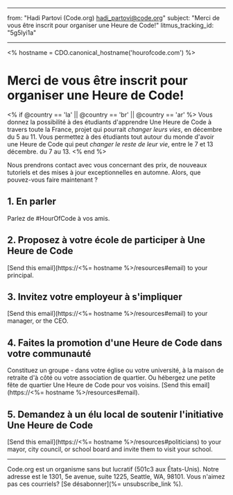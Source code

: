 * * *

from: "Hadi Partovi (Code.org) [&#104;&#x61;&#x64;&#105;&#x5f;&#112;&#x61;&#x72;&#116;&#x6f;&#118;&#x69;&#x40;&#99;&#x6f;&#100;&#x65;&#x2e;&#111;&#x72;&#103;](&#109;&#x61;&#105;&#x6c;&#x74;&#111;&#x3a;&#104;&#x61;&#x64;&#105;&#x5f;&#112;&#x61;&#x72;&#116;&#x6f;&#118;&#x69;&#x40;&#99;&#x6f;&#100;&#x65;&#x2e;&#111;&#x72;&#103;)" subject: "Merci de vous être inscrit pour organiser une Heure de Code!" litmus_tracking_id: "5g5lyi1a"

* * *

<% hostname = CDO.canonical_hostname('hourofcode.com') %>

# Merci de vous être inscrit pour organiser une Heure de Code!

<% if @country == 'la' || @country == 'br' || @country == 'ar' %> Vous donnez la possibilité à des étudiants d'apprendre Une Heure de Code à travers toute la France, projet qui pourrait *changer leurs vies*, en décembre du 5 au 11. Vous permettez à des étudiants tout autour du monde d'avoir une Heure de Code qui peut *changer le reste de leur vie*, entre le 7 et 13 décembre. du 7 au 13. <% end %>

Nous prendrons contact avec vous concernant des prix, de nouveaux tutoriels et des mises à jour exceptionnelles en automne. Alors, que pouvez-vous faire maintenant ?

## 1. En parler

Parlez de #HourOfCode à vos amis.

## 2. Proposez à votre école de participer à Une Heure de Code

[Send this email](https://<%= hostname %>/resources#email) to your principal.

## 3. Invitez votre employeur à s'impliquer

[Send this email](https://<%= hostname %>/resources#email) to your manager, or the CEO.

## 4. Faites la promotion d'une Heure de Code dans votre communauté

Constituez un groupe - dans votre église ou votre université, à la maison de retraite d'à côté ou votre association de quartier. Ou hébergez une petite fête de quartier Une Heure de Code pour vos voisins. [Send this email](https://<%= hostname %>/resources#email).

## 5. Demandez à un élu local de soutenir l'initiative Une Heure de Code

[Send this email](https://<%= hostname %>/resources#politicians) to your mayor, city council, or school board and invite them to visit your school.

* * *

Code.org est un organisme sans but lucratif (501c3 aux États-Unis). Notre adresse est le 1301, 5e avenue, suite 1225, Seattle, WA, 98101. Vous n'aimez pas ces courriels? [Se désabonner](%= unsubscribe_link %).